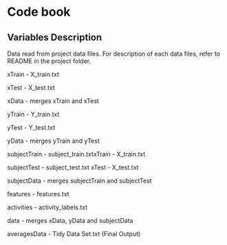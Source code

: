 # Code book


## Variables Description

Data read from project data files. For description of each data files, refer to README in the project folder.

xTrain - X_train.txt

xTest - X_test.txt

xData - merges xTrain and xTest

yTrain - Y_train.txt

yTest - Y_test.txt

yData - merges yTrain and yTest

subjectTrain - subject_train.txtxTrain - X_train.txt

subjectTest - subject_test.txt xTest - X_test.txt

subjectData - merges subjectTrain and subjectTest

features - features.txt 

activities - activity_labels.txt 

data - merges xData, yData and subjectData

averagesData - Tidy Data Set.txt (Final Output)
